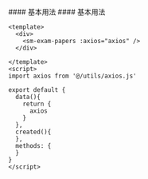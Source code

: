 <cn>
#### 基本用法
</cn>

<us>
#### 基本用法
</us>

```tpl
<template>
  <div>
    <sm-exam-papers :axios="axios" />
  </div>

</template>
<script>
import axios from '@/utils/axios.js'

export default {
  data(){
    return {
      axios
    }
  },
  created(){
  },
  methods: {
  }
}
</script>
```
